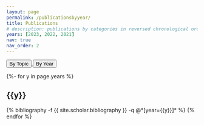 ```yaml
---
layout: page
permalink: /publicationsbyyear/
title: Publications
# description: publications by categories in reversed chronological order. generated by jekyll-scholar.
years: [2023, 2022, 2021]
nav: true
nav_order: 2
---
```

<!-- _pages/publications.md -->


<p>
<a href="/publicationsbytopic/">
<button type="button" class="btn waves-effect waves-light" style="outline:none">By Topic </button>
</a> 
<a href="/publicationsbyyear/">
<button type="button" class="btn waves-effect waves-light" style="outline:none"> By Year </button>
</a>
</p>


<div class="publications">
{%- for y in page.years %}
  <h2 class="year">{{y}}</h2>
  {% bibliography -f {{ site.scholar.bibliography }} -q @*[year={{y}}]* %}
{% endfor %}

</div>
